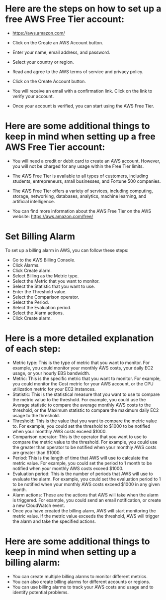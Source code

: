 # Here are the steps on how to set up a free AWS Free Tier account:

- https://aws.amazon.com/

- Click on the Create an AWS Account button.

- Enter your name, email address, and password.

- Select your country or region.

- Read and agree to the AWS terms of service and privacy policy.

- Click on the Create Account button.

- You will receive an email with a confirmation link. Click on the link to verify your account.

- Once your account is verified, you can start using the AWS Free Tier.

# Here are some additional things to keep in mind when setting up a free AWS Free Tier account:

- You will need a credit or debit card to create an AWS account. However, you will not be charged for any usage within the Free Tier limits.

- The AWS Free Tier is available to all types of customers, including students, entrepreneurs, small businesses, and Fortune 500 companies.

- The AWS Free Tier offers a variety of services, including computing, storage, networking, databases, analytics, machine learning, and artificial intelligence.

- You can find more information about the AWS Free Tier on the AWS website: https://aws.amazon.com/free/

# Set Billing Alarm
To set up a billing alarm in AWS, you can follow these steps:

- Go to the AWS Billing Console.
- Click Alarms.
- Click Create alarm.
- Select Billing as the Metric type.
- Select the Metric that you want to monitor.
- Select the Statistic that you want to use.
- Enter the Threshold value.
- Select the Comparison operator.
- Select the Period.
- Select the Evaluation period.
- Select the Alarm actions.
- Click Create alarm.
  
# Here is a more detailed explanation of each step:

- Metric type: This is the type of metric that you want to monitor. For example, you could monitor your monthly AWS costs, your daily EC2 usage, or your hourly EBS bandwidth.
- Metric: This is the specific metric that you want to monitor. For example, you could monitor the Cost metric for your AWS account, or the CPU utilization metric for your EC2 instances.
- Statistic: This is the statistical measure that you want to use to compare the metric value to the threshold. For example, you could use the Average statistic to compare the average monthly AWS costs to the threshold, or the Maximum statistic to compare the maximum daily EC2 usage to the threshold.
- Threshold: This is the value that you want to compare the metric value to. For example, you could set the threshold to $1000 to be notified when your monthly AWS costs exceed $1000.
- Comparison operator: This is the operator that you want to use to compare the metric value to the threshold. For example, you could use the greater than operator to be notified when your monthly AWS costs are greater than $1000.
- Period: This is the length of time that AWS will use to calculate the metric value. For example, you could set the period to 1 month to be notified when your monthly AWS costs exceed $1000.
- Evaluation period: This is the number of periods that AWS will use to evaluate the alarm. For example, you could set the evaluation period to 1 to be notified when your monthly AWS costs exceed $1000 in any given month.
- Alarm actions: These are the actions that AWS will take when the alarm is triggered. For example, you could send an email notification, or create a new CloudWatch event.
- Once you have created the billing alarm, AWS will start monitoring the metric value. If the metric value exceeds the threshold, AWS will trigger the alarm and take the specified actions.

# Here are some additional things to keep in mind when setting up a billing alarm:

- You can create multiple billing alarms to monitor different metrics.
- You can also create billing alarms for different accounts or regions.
- You can use billing alarms to track your AWS costs and usage and to identify potential problems.
